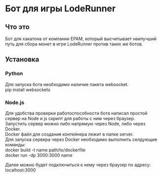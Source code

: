 # Бот для игры LodeRunner 

## Что это
Бот для хакатона от компании EPAM, который высчитывает наилучший путь для сбора монет в игре LodeRunner против таких же ботов.   

## Установка
### Python
Для запуска бота необходимо наличие пакета websocket.   
pip install websockets

### Node.js
Для удобства проверки работоспособности бота написал простой сервер на Node и js скрипт для работы с ним через браузер.    
Запустить сервер можно либо напрямую через Node, либо через Docker.   
Docker файл для создания контейнера лежит в папке server.   
Для запуска сервера через Docker необходимо выполнить селдующие команды:   
  docker build -t name path/to/dockerfile   
  docker run -dp 3000:3000 name   
   
      
Далее можно будет подключиться к нему через браузер по адресу:   
localhost:3000   
